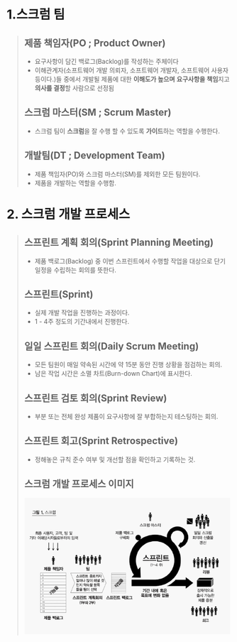 # 1.스크럼 팀
> ## 제품 책임자(PO ; Product Owner)
> - 요구사항이 담긴 백로그(Backlog)를 작성하는 주체이다
> - 이해관계자(소프트웨어 개발 의뢰자, 소프트웨어 개발자, 소프트웨어 사용자 등이다.)들 중에서 개발될 제품에 대한 **이해도가 높으며** **요구사항을 책임**지고 **의사를 결정**할 사람으로 선정됨
>
> ## 스크럼 마스터(SM ; Scrum Master)
> - 스크럼 팀이 **스크럼**을 잘 수행 할 수 있도록 **가이드**하는 역할을 수행한다. 
>
> ## 개발팀(DT ; Development Team)
> - 제품 책임자(PO)와 스크럼 마스터(SM)를 제외한 모든 팀원이다.
> - 제품을 개발하는 역할을 수행함.

# 2. 스크럼 개발 프로세스
> ## 스프린트 계획 회의(Sprint Planning Meeting)
> - 제품 백로그(Backlog) 중 이번 스프린트에서 수행할 작업을 대상으로 단기 일정을 수립하는 회의를 뜻한다.
>
> ## 스프린트(Sprint)
> - 실제 개발 작업을 진행하는 과정이다.
> - 1 - 4주 정도의 기간내에서 진행한다.
>
> ## 일일 스프린트 회의(Daily Scrum Meeting)
> - 모든 팀원이 매일 약속된 시간에 약 15분 동안 진행 상황을 점검하는 회의.
> - 남은 작업 시간은 소멸 차트(Burn-down Chart)에 표시한다.
>
> ## 스프린트 검토 회의(Sprint Review)
> - 부분 또는 전체 완성 제품이 요구사항에 잘 부합하는지 테스팅하는 회의.
>
> ## 스프린트 회고(Sprint Retrospective)
> - 정해놓은 규칙 준수 여부 및 개선할 점을 확인하고 기록하는 것.
>
> ## 스크럼 개발 프로세스 이미지
> ![alt text](./img/스크럼_개발_프로세스.png)